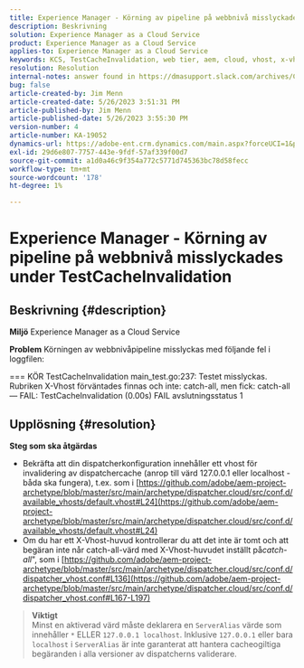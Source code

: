 ```yaml
---
title: Experience Manager - Körning av pipeline på webbnivå misslyckades under TestCacheInvalidation
description: Beskrivning
solution: Experience Manager as a Cloud Service
product: Experience Manager as a Cloud Service
applies-to: Experience Manager as a Cloud Service
keywords: KCS, TestCacheInvalidation, web tier, aem, cloud, vhost, x-vhost, troubleshooting, Experience Manager, pipeline execution failed, fails
resolution: Resolution
internal-notes: answer found in https://dmasupport.slack.com/archives/C013SBSHPKK/p1645102872540889?thread_ts=1645102277.855389&cid=C013SBSHPKK
bug: false
article-created-by: Jim Menn
article-created-date: 5/26/2023 3:51:31 PM
article-published-by: Jim Menn
article-published-date: 5/26/2023 3:55:30 PM
version-number: 4
article-number: KA-19052
dynamics-url: https://adobe-ent.crm.dynamics.com/main.aspx?forceUCI=1&pagetype=entityrecord&etn=knowledgearticle&id=7a6df82b-ddfb-ed11-8849-6045bd006e5a
exl-id: 29d6e807-7757-443e-9fdf-57af339f00d7
source-git-commit: a1d0a46c9f354a772c5771d745363bc78d58fecc
workflow-type: tm+mt
source-wordcount: '178'
ht-degree: 1%

---
```


# Experience Manager - Körning av pipeline på webbnivå misslyckades under TestCacheInvalidation

## Beskrivning {#description}


<b>Miljö</b>
Experience Manager as a Cloud Service

<b>Problem</b>
Körningen av webbnivåpipeline misslyckas med följande fel i loggfilen:

=== KÖR TestCacheInvalidation main_test.go:237: Testet misslyckas. Rubriken X-Vhost förväntades finnas och inte: catch-all, men fick: catch-all — FAIL: TestCacheInvalidation (0.00s) FAIL avslutningsstatus 1


## Upplösning {#resolution}

<b>Steg som ska åtgärdas</b>

- Bekräfta att din dispatcherkonfiguration innehåller ett vhost för invalidering av dispatchercache (anrop till värd 127.0.0.1 eller localhost - båda ska fungera), t.ex. som i [https://github.com/adobe/aem-project-archetype/blob/master/src/main/archetype/dispatcher.cloud/src/conf.d/available_vhosts/default.vhost#L24](https://github.com/adobe/aem-project-archetype/blob/master/src/main/archetype/dispatcher.cloud/src/conf.d/available_vhosts/default.vhost#L24)
- Om du har ett X-Vhost-huvud kontrollerar du att det inte är tomt och att begäran inte når catch-all-värd med X-Vhost-huvudet inställt på&#x200B;*catch-all*&quot;, som i [https://github.com/adobe/aem-project-archetype/blob/master/src/main/archetype/dispatcher.cloud/src/conf.d/dispatcher_vhost.conf#L136](https://github.com/adobe/aem-project-archetype/blob/master/src/main/archetype/dispatcher.cloud/src/conf.d/dispatcher_vhost.conf#L167-L197)

> **Viktigt**\
> Minst en aktiverad värd måste deklarera en `ServerAlias` värde som innehåller `*` ELLER `127.0.0.1 localhost`. Inklusive `127.0.0.1` eller bara `localhost` i `ServerAlias` är inte garanterat att hantera cacheogiltiga begäranden i alla versioner av dispatcherns validerare.
